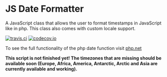 # JS Date Formatter
A JavaScript class that allows the user to format timestamps in JavaScript like in php. This class also comes with custom locale support.

[![travis.ci](https://travis-ci.org/MarkusWME/JS-Date-Formatter.svg?branch=master)](https://travis-ci.org/MarkusWME/JS-Date-Formatter) [![codecov.io](https://codecov.io/gh/MarkusWME/JS-Date-Formatter/branch/master/graph/badge.svg)](https://codecov.io/github/MarkusWME/JS-Date-Formatter)

To see the full functionality of the php date function visit [php.net](http://nl3.php.net/manual/en/function.date.php "Link to php.net date function description")

**This script is not finished yet! The timezones that are missing should be available soon (Europe, Africa, America, Antarctic, Arctic and Asia are currently available and working).**